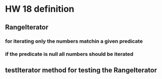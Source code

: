# HW 18 definition
## RangeIterator
### for iterating only the numbers matchin a given predicate
### if the predicate is null all numbers should be iterated
## testIterator method for testing the RangeIterator
